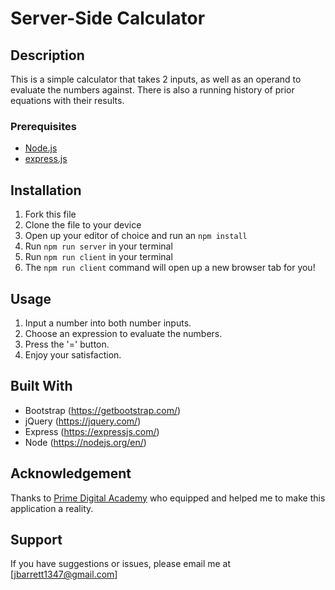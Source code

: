 # Server-Side Calculator
## Description

This is a simple calculator that takes 2 inputs, as well as an operand to evaluate the numbers against.
There is also a running history of prior equations with their results. 
### Prerequisites

- [Node.js](https://nodejs.org/en/)
- [express.js](https://expressjs.com/)

## Installation

1. Fork this file
2. Clone the file to your device
3. Open up your editor of choice and run an `npm install`
4. Run `npm run server` in your terminal
5. Run `npm run client` in your terminal
6. The `npm run client` command will open up a new browser tab for you!

## Usage

1. Input a number into both number inputs.
2. Choose an expression to evaluate the numbers.
3. Press the '=' button.
4. Enjoy your satisfaction.


## Built With

- Bootstrap (https://getbootstrap.com/)
- jQuery (https://jquery.com/)
- Express (https://expressjs.com/)
- Node (https://nodejs.org/en/)


## Acknowledgement
Thanks to [Prime Digital Academy](www.primeacademy.io) who equipped and helped me to make this application a reality.

## Support
If you have suggestions or issues, please email me at [jbarrett1347@gmail.com]